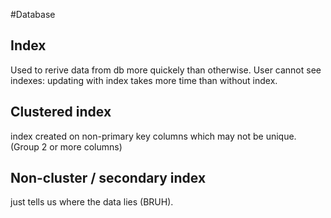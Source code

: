 #Database 
## Index 
Used to rerive data from db more quickely than otherwise.
User cannot see indexes: updating with index takes more time than without index.

## Clustered index
index created on non-primary key columns which may not be unique.
(Group 2 or more columns)
## Non-cluster / secondary index
just tells us where the data lies (BRUH).